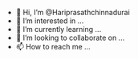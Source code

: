 - 👋 Hi, I’m @Hariprasathchinnadurai
- 👀 I’m interested in ...
- 🌱 I’m currently learning ...
- 💞️ I’m looking to collaborate on ...
- 📫 How to reach me ...

<!---
Hariprasathchinnadurai/Hariprasathchinnadurai is a ✨ special ✨ repository because its `README.md` (this file) appears on your GitHub profile.
You can click the Preview link to take a look at your changes.
--->
